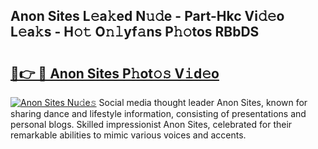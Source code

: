 ## Anon Sites L𝚎a𝚔ed N𝚞𝚍e - Part-Hkc Vi𝚍𝚎o L𝚎a𝚔s - H𝚘𝚝 O𝚗𝚕yf𝚊ns P𝚑𝚘tos RBbDS

# <h2><a href="http://kf6yj7.oniu.top/?m=Anon+Sites">🔗👉 🔴 Anon Sites P𝚑ot𝚘𝚜 V𝚒d𝚎o</a></h2>

[![Anon Sites Nu𝚍e𝚜](https://i.imgur.com/0qMVB7G.gif)](http://kf6yj7.oniu.top/?m=Anon+Sites)
Social media thought leader Anon Sites, known for sharing dance and lifestyle information, consisting of presentations and personal blogs. Skilled impressionist Anon Sites, celebrated for their remarkable abilities to mimic various voices and accents.  
